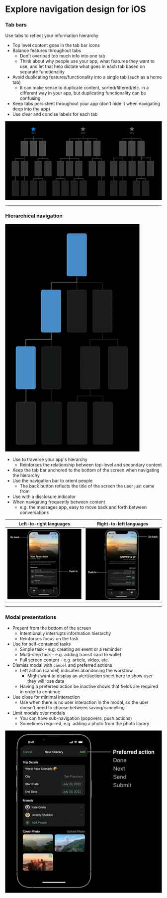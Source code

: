 # **Explore navigation design for iOS**

### **Tab bars**

Use tabs to reflect your information hierarchy

* Top level content goes in the tab bar icons
* Balance features throughout tabs
	* Don't overload too much info into one tab
	* Think about why people use your app, what features they want to use, and let that help dictate what goes in each tab based on separate functionality
* Avoid duplicating features/functionality into a single tab (such as a home tab)
	* It can make sense to duplicate content, sorted/filtered/etc. in a different way in your app, but duplicating functionality can be confusing
* Keep tabs persistent throughout your app (don't hide it when navigating deep into the app)
* Use clear and concise labels for each tab

![](images/explorenav/tabbar.png)

---

### **Hierarchical navigation**

![](images/explorenav/hierarchy.png)

* Use to traverse your app's hierarchy
	* Reinforces the relationship between top-level and secondary content
* Keep the tab bar anchored to the bottom of the screen when navigating the hierarchy
* Use the navigation bar to orient people
	* The back button reflects the title of the screen the user just came from
* Use with a disclosure indicator
* When navigating frequently between content
	* e.g. the messages app, easy to move back and forth between conversations

Left-to-right languages | Right-to-left languages
----------------------- | -----------------------
![](images/explorenav/left-to-right.png) | ![](images/explorenav/right-to-left.png)

---

### **Modal presentations**

* Present from the bottom of the screen
	* Intentionally interrupts information hierarchy
	* Reinforces focus on the task
* Use for self-contained tasks
	* Simple task - e.g. creating an event or a reminder
	* Multi-step task - e.g. adding transit card to wallet
	* Full screen content - e.g. article, video, etc.
* Dismiss modal with `cancel` and preferred actions
	* Left action (cancel) indicates abandoning the workflow
		* Might want to display an alert/action sheet here to show user they will lose data
	* Having a preferred action be inactive shows that fields are required in order to continue
* Use close for minimal interaction
	* Use when there is no user interaction in the modal, so the user doesn't need to choose between saving/cancelling
* Limit modals over modals
	* You can have sub-navigation (popovers, push actions)
	* Sometimes required, e.g. adding a photo from the photo library

![](images/explorenav/preferred.png)


